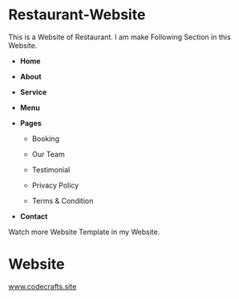 # Restaurant-Website
This is a Website of Restaurant. I am make Following Section in this Website.

+ **Home**

+ **About**

+ **Service**

+ **Menu**

+ **Pages**

  + Booking
  
  + Our Team
  
  + Testimonial
  
  + Privacy Policy
  
  + Terms & Condition

+ **Contact**

Watch more Website Template in my Website.

# Website
www.codecrafts.site
